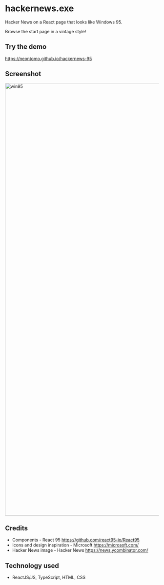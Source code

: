 # hackernews.exe

Hacker News on a React page that looks like Windows 95.

Browse the start page in a vintage style!

## Try the demo

https://neontomo.github.io/hackernews-95

## Screenshot

<img width="1418" alt="win95" src="https://github.com/neontomo/hackernews-win95/assets/105588693/93f3025d-dcbf-4ab3-a225-c18626dc5941">

## Credits

- Components - React 95 https://github.com/react95-io/React95
- Icons and design inspiration - Microsoft https://microsoft.com/
- Hacker News image - Hacker News https://news.ycombinator.com/

## Technology used

- ReactJS/JS, TypeScript, HTML, CSS
